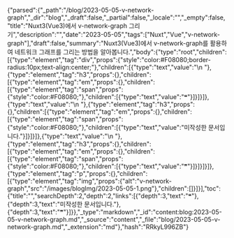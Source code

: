 {"parsed":{"_path":"/blog/2023-05-05-v-network-graph","_dir":"blog","_draft":false,"_partial":false,"_locale":"","_empty":false,"title":"Nuxt3(Vue3)에서 v-network-graph 그리기","description":"","date":"2023-05-05","tags":["Nuxt","Vue","v-network-graph"],"draft":false,"summary":"Nuxt3(Vue3)에서 v-network-graph를 활용하여 네트워크 그래프를 그리는 방법을 알아봅니다.","body":{"type":"root","children":[{"type":"element","tag":"div","props":{"style":"color:#F08080;border-radius:10px;text-align:center;"},"children":[{"type":"text","value":"\n    "},{"type":"element","tag":"h3","props":{},"children":[{"type":"element","tag":"em","props":{},"children":[{"type":"element","tag":"span","props":{"style":"color:#F08080;"},"children":[{"type":"text","value":"❝"}]}]}]},{"type":"text","value":"\n    "},{"type":"element","tag":"h3","props":{},"children":[{"type":"element","tag":"em","props":{},"children":[{"type":"element","tag":"span","props":{"style":"color:#F08080;"},"children":[{"type":"text","value":"미작성한 문서입니다."}]}]}]},{"type":"text","value":"\n    "},{"type":"element","tag":"h3","props":{},"children":[{"type":"element","tag":"em","props":{},"children":[{"type":"element","tag":"span","props":{"style":"color:#F08080;"},"children":[{"type":"text","value":"❞"}]}]}]}]},{"type":"element","tag":"p","props":{},"children":[{"type":"element","tag":"img","props":{"alt":"v-network-graph","src":"/images/blogImg/2023-05-05-1.png"},"children":[]}]}],"toc":{"title":"","searchDepth":2,"depth":2,"links":[{"depth":3,"text":"❝"},{"depth":3,"text":"미작성한 문서입니다."},{"depth":3,"text":"❞"}]}},"_type":"markdown","_id":"content:blog:2023-05-05-v-network-graph.md","_source":"content","_file":"blog/2023-05-05-v-network-graph.md","_extension":"md"},"hash":"RRkyL996ZB"}